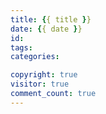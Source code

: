 ```yaml
---
title: {{ title }}
date: {{ date }}
id: 
tags: 
categories: 

copyright: true
visitor: true
comment_count: true
---
```




<!-- more -->